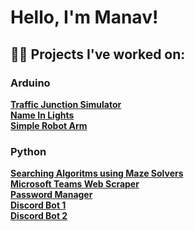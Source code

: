 <h1>Hello, I'm Manav! <br/></h1>

<h2>👨‍💻 Projects I've worked on:</h2>

<h3>Arduino</h3>
  
  <b>[Traffic Junction Simulator](https://github.com/ManavToor/TrafficJunction)</b><br />
  <b>[Name In Lights](https://github.com/ManavToor/NameInLights)</b><br />
  <b>[Simple Robot Arm](https://github.com/ManavToor/EEZYbotARM)</b><br />

<h3>Python</h3>

  <b>[Searching Algoritms using Maze Solvers](https://github.com/ManavToor/MazeSolvers)</b><br /> 
  <b>[Microsoft Teams Web Scraper](https://github.com/ManavToor/ShiftstoIcal)</b><br />
  <b>[Password Manager](https://github.com/ManavToor/PasswordManager)</b><br />
  <b>[Discord Bot 1](https://github.com/ManavToor/ShulkerBot)</b><br />
  <b>[Discord Bot 2](https://github.com/ManavToor/CoffeenCodeBot)</b><br />

<!--
**joshmadakor1/joshmadakor1** is a ✨ _special_ ✨ repository because its `README.md` (this file) appears on your GitHub profile.

Here are some ideas to get you started:

- 🔭 I’m currently working on ...
- 🌱 I’m currently learning ...
- 👯 I’m looking to collaborate on ...
- 🤔 I’m looking for help with ...
- 💬 Ask me about ...
- 📫 How to reach me: ...
- 😄 Pronouns: ...
- ⚡ Fun fact: ...
-->
